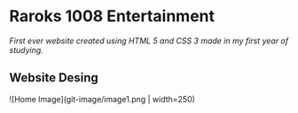 # Raroks 1008 Entertainment

*First ever website created using HTML 5 and CSS 3 made in my first year of studying.*


## Website Desing

![Home Image](git-image/image1.png | width=250)